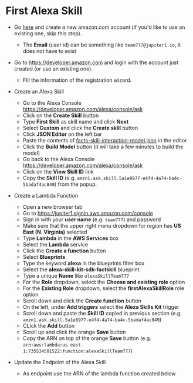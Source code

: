 # First Alexa Skill

* Go [here](https://www.amazon.com/ap/register?openid.pape.max_auth_age=0&openid.identity=http%3A%2F%2Fspecs.openid.net%2Fauth%2F2.0%2Fidentifier_select&pageId=usflex&ignoreAuthState=1&openid.return_to=https%3A%2F%2Fwww.amazon.com%2F%3F_encoding%3DUTF8%26ref_%3Dnav_ya_signin&prevRID=4CN21QYBVVZRQBNGEQZ7&openid.assoc_handle=usflex&openid.mode=checkid_setup&openid.ns.pape=http%3A%2F%2Fspecs.openid.net%2Fextensions%2Fpape%2F1.0&prepopulatedLoginId=&failedSignInCount=0&openid.claimed_id=http%3A%2F%2Fspecs.openid.net%2Fauth%2F2.0%2Fidentifier_select&openid.ns=http%3A%2F%2Fspecs.openid.net%2Fauth%2F2.0) and create a new amazon.com account (if you'd like to use an existing one, skip this step).

  * The **Email** (user id) can be something like `team777@jupiter1.io`, it does not have to exist

* Go to https://developer.amazon.com and login with the account just created (or use an existing one). 

  * Fill the information of the registration wizard.

* Create an Alexa Skill
  * Go to the Alexa Console https://developer.amazon.com/alexa/console/ask 
  * Click on the **Create Skill** button
  * Type **First Skill** as skill name and click **Next**
  * Select **Custom** and click the **Create skill** button
  * Click **JSON Editor** on the left bar
  * Paste the contents of [facts-skill-interaction-model.json](https://raw.githubusercontent.com/jose-troche/alexa/master/facts-skill-interaction-model.json) in the editor
  * Click the **Build Model** button (it will take a few minutes to build the model)
  * Go back to the Alexa Console https://developer.amazon.com/alexa/console/ask
  * Click on the **View Skill ID** link
  * Copy the **Skill ID** (e.g. `amzn1.ask.skill.5a1e8977-e4f4-4a74-ba4c-5badaf4ac849`) from the popup. 
  
* Create a Lambda Function
  * Open a new browser tab
  * Go to https://jupiter1.signin.aws.amazon.com/console
  * Sign in with your **user name** (e.g. `team777`) and password
  * Make sure that the upper right menu dropdown for region has **US East (N. Virginia)** selected
  * Type **Lambda** in the **AWS Services** box
  * Select the **Lambda** service
  * Click the **Create a function** button
  * Select **Blueprints**
  * Type the keyword **alexa** in the blueprints filter box
  * Select the **alexa-skill-kit-sdk-factskill** blueprint
  * Type a unique **Name** like `alexaSkillTeam777`
  * For the **Role** dropdown, select the **Choose and existing role** option
  * For the **Existing Role** dropdown, select the **firstAlexaSkillRole** role option
  * Scroll down and click the **Create function** button
  * On the left, under **Add triggers** select the **Alexa Skills Kit** trigger
  * Scroll down and paste the **Skill ID** copied in previous section (e.g. `amzn1.ask.skill.5a1e8977-e4f4-4a74-ba4c-5badaf4ac849`)
  * CLick the **Add** button
  * Scroll up and click the orange **Save** button
  * Copy the ARN on top of the orange **Save** button (e.g. `arn:aws:lambda:us-east-1:735534501522:function:alexaSkillTeam777`)
  

* Update the Endpoint of the Alexa Skill
  * As endpoint use the ARN of the lambda function created below
